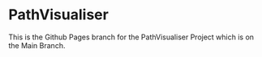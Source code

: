 # PathVisualiser
This is the Github Pages branch for the PathVisualiser Project which is on the Main Branch.
